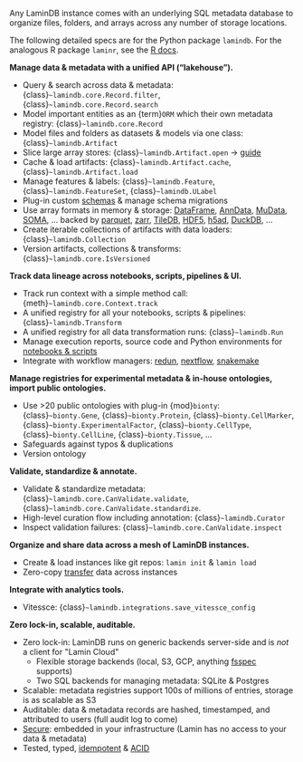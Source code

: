 Any LaminDB instance comes with an underlying SQL metadata database to organize files, folders, and arrays across any number of storage locations.

The following detailed specs are for the Python package `lamindb`. For the analogous R package `laminr`, see the [R docs](https://laminr.lamin.ai).

**Manage data & metadata with a unified API (“lakehouse”).**

- Query & search across data & metadata: {class}`~lamindb.core.Record.filter`, {class}`~lamindb.core.Record.search`
- Model important entities as an {term}`ORM` which their own metadata registry: {class}`~lamindb.core.Record`
- Model files and folders as datasets & models via one class: {class}`~lamindb.Artifact`
- Slice large array stores: {class}`~lamindb.Artifact.open` → [guide](cellxgene)
- Cache & load artifacts: {class}`~lamindb.Artifact.cache`, {class}`~lamindb.Artifact.load`
- Manage features & labels: {class}`~lamindb.Feature`, {class}`~lamindb.FeatureSet`, {class}`~lamindb.ULabel`
- Plug-in custom [schemas](/schemas) & manage schema migrations
- Use array formats in memory & storage: [DataFrame](/tutorial), [AnnData](/arrays), [MuData](multimodal), [SOMA](cellxgene), ... backed by [parquet](/tutorial), [zarr](/arrays), [TileDB](cellxgene), [HDF5](/arrays), [h5ad](/arrays), [DuckDB](rxrx), ...
- Create iterable collections of artifacts with data loaders: {class}`~lamindb.Collection`
- Version artifacts, collections & transforms: {class}`~lamindb.core.IsVersioned`

**Track data lineage across notebooks, scripts, pipelines & UI.**

- Track run context with a simple method call: {meth}`~lamindb.core.Context.track`
- A unified registry for all your notebooks, scripts & pipelines: {class}`~lamindb.Transform`
- A unified registry for all data transformation runs: {class}`~lamindb.Run`
- Manage execution reports, source code and Python environments for [notebooks & scripts](/track)
- Integrate with workflow managers: [redun](redun), [nextflow](nextflow), [snakemake](snakemake)

**Manage registries for experimental metadata & in-house ontologies, import public ontologies.**

- Use >20 public ontologies with plug-in {mod}`bionty`: {class}`~bionty.Gene`, {class}`~bionty.Protein`, {class}`~bionty.CellMarker`, {class}`~bionty.ExperimentalFactor`, {class}`~bionty.CellType`, {class}`~bionty.CellLine`, {class}`~bionty.Tissue`, ...
- Safeguards against typos & duplications
- Version ontology

**Validate, standardize & annotate.**

- Validate & standardize metadata: {class}`~lamindb.core.CanValidate.validate`, {class}`~lamindb.core.CanValidate.standardize`.
- High-level curation flow including annotation: {class}`~lamindb.Curator`
- Inspect validation failures: {class}`~lamindb.core.CanValidate.inspect`

**Organize and share data across a mesh of LaminDB instances.**

- Create & load instances like git repos: `lamin init` & `lamin load`
- Zero-copy [transfer](/transfer) data across instances

**Integrate with analytics tools.**

- Vitessce: {class}`~lamindb.integrations.save_vitessce_config`

**Zero lock-in, scalable, auditable.**

- Zero lock-in: LaminDB runs on generic backends server-side and is _not_ a client for "Lamin Cloud"
  - Flexible storage backends (local, S3, GCP, anything [fsspec](https://github.com/fsspec) supports)
  - Two SQL backends for managing metadata: SQLite & Postgres
- Scalable: metadata registries support 100s of millions of entries, storage is as scalable as S3
- Auditable: data & metadata records are hashed, timestamped, and attributed to users (full audit log to come)
- [Secure](access): embedded in your infrastructure (Lamin has no access to your data & metadata)
- Tested, typed, [idempotent](faq/idempotency) & [ACID](faq/acid)
